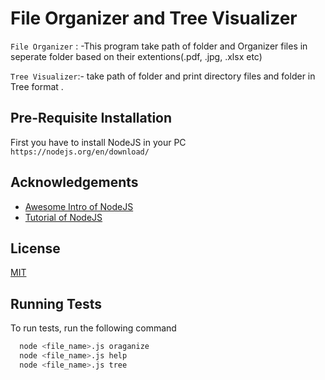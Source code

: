 
# File Organizer and Tree Visualizer

`File Organizer` : -This program take path of folder and Organizer files in seperate folder based on their extentions(.pdf, .jpg, .xlsx etc)

`Tree Visualizer`:- take path of folder and print directory files and folder in Tree format .
## Pre-Requisite Installation

First you have to install NodeJS in your PC
`https://nodejs.org/en/download/`


## Acknowledgements

 - [Awesome Intro of NodeJS](https://nodejs.org/en/docs/guides/getting-started-guide/)
 - [Tutorial of NodeJS](https://www.w3schools.com/nodejs/nodejs_get_started.asp)
 


## License

[MIT](https://choosealicense.com/licenses/mit/)


## Running Tests

To run tests, run the following command

```bash
  node <file_name>.js oraganize
  node <file_name>.js help
  node <file_name>.js tree
```

